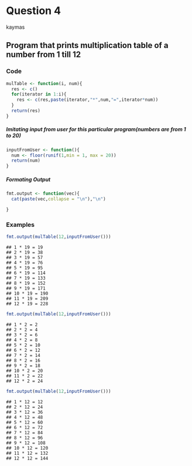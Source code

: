 Question 4
================
kaymas

Program that prints multiplication table of a number from 1 till 12
-------------------------------------------------------------------

### Code

``` r
mulTable <- function(i, num){
  res <- c()
  for(iterator in 1:i){
    res <- c(res,paste(iterator,"*",num,"=",iterator*num))
  }
  return(res)
}
```

##### Imitating input from user for this particular program(numbers are from 1 to 20)

``` r
inputFromUser <- function(){
  num <- floor(runif(1,min = 1, max = 20))
  return(num) 
}
```

##### Formating Output

``` r
fmt.output <- function(vec){
  cat(paste(vec,collapse = "\n"),"\n")

}
```

### Examples

``` r
fmt.output(mulTable(12,inputFromUser()))
```

    ## 1 * 19 = 19
    ## 2 * 19 = 38
    ## 3 * 19 = 57
    ## 4 * 19 = 76
    ## 5 * 19 = 95
    ## 6 * 19 = 114
    ## 7 * 19 = 133
    ## 8 * 19 = 152
    ## 9 * 19 = 171
    ## 10 * 19 = 190
    ## 11 * 19 = 209
    ## 12 * 19 = 228

``` r
fmt.output(mulTable(12,inputFromUser()))
```

    ## 1 * 2 = 2
    ## 2 * 2 = 4
    ## 3 * 2 = 6
    ## 4 * 2 = 8
    ## 5 * 2 = 10
    ## 6 * 2 = 12
    ## 7 * 2 = 14
    ## 8 * 2 = 16
    ## 9 * 2 = 18
    ## 10 * 2 = 20
    ## 11 * 2 = 22
    ## 12 * 2 = 24

``` r
fmt.output(mulTable(12,inputFromUser()))
```

    ## 1 * 12 = 12
    ## 2 * 12 = 24
    ## 3 * 12 = 36
    ## 4 * 12 = 48
    ## 5 * 12 = 60
    ## 6 * 12 = 72
    ## 7 * 12 = 84
    ## 8 * 12 = 96
    ## 9 * 12 = 108
    ## 10 * 12 = 120
    ## 11 * 12 = 132
    ## 12 * 12 = 144
